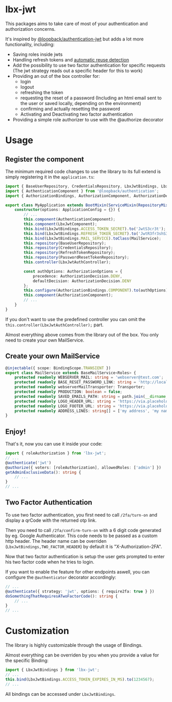 # lbx-jwt
This packages aims to take care of most of your authentication and authorization concerns.

It's inspired by [@loopback/authentication-jwt](https://loopback.io/doc/en/lb4/JWT-authentication-extension.html)
but adds a lot more functionality, including:
- Saving roles inside jwts
- Handling refresh tokens and [automatic reuse detection](https://auth0.com/blog/refresh-tokens-what-are-they-and-when-to-use-them/#Refresh-Token-Automatic-Reuse-Detection)
- Add the possibility to use two factor authentication for specific requests (The jwt strategy reads out a specific header for this to work)
- Providing an out of the box controller for:
  - login
  - logout
  - refreshing the token
  - requesting the reset of a password (Including an html email sent to the user or saved locally, depending on the environment)
  - confirming and actually resetting the password
  - Activating and Deactivating two factor authentication
- Providing a simple role authorizer to use with the @authorize decorator

# Usage
## Register the component

The minimum required code changes to use the library to its full extend is simply registering it in the `application.ts`:
```typescript
import { BaseUserRepository, CredentialsRepository, LbxJwtBindings, LbxJwtComponent, RefreshTokenRepository, PasswordResetTokenRepository, LbxJwtAuthController } from 'lbx-jwt';
import { AuthenticationComponent } from '@loopback/authentication';
import { AuthorizationBindings, AuthorizationComponent, AuthorizationDecision, AuthorizationOptions } from '@loopback/authorization';

export class MyApplication extends BootMixin(ServiceMixin(RepositoryMixin(RestApplication))) {
    constructor(options: ApplicationConfig = {}) {
        // ...
        this.component(AuthenticationComponent);
        this.component(LbxJwtComponent);
        this.bind(LbxJwtBindings.ACCESS_TOKEN_SECRET).to('JwtS3cr3t');
        this.bind(LbxJwtBindings.REFRESH_TOKEN_SECRET).to('JwtR3fr3shS3cr3t');
        this.bind(LbxJwtBindings.MAIL_SERVICE).toClass(MailService);
        this.repository(BaseUserRepository);
        this.repository(CredentialsRepository);
        this.repository(RefreshTokenRepository);
        this.repository(PasswordResetTokenRepository);
        this.controller(LbxJwtAuthController);

        const authOptions: AuthorizationOptions = {
            precedence: AuthorizationDecision.DENY,
            defaultDecision: AuthorizationDecision.DENY
        };
        this.configure(AuthorizationBindings.COMPONENT).to(authOptions);
        this.component(AuthorizationComponent);
        // ...
    }
}
```

If you don't want to use the predefined controller you can omit the `this.controller(LbxJwtAuthController);` part.

Almost everything above comes from the library out of the box. You only need to create your own MailService.

## Create your own MailService

```typescript
@injectable({ scope: BindingScope.TRANSIENT })
export class MailService extends BaseMailService<Roles> {
    protected readonly WEBSERVER_MAIL: string = 'webserver@test.com';
    protected readonly BASE_RESET_PASSWORD_LINK: string = 'http://localhost:4200/reset-password';
    protected readonly webserverMailTransporter: Transporter;
    protected readonly PRODUCTION: boolean = false;
    protected readonly SAVED_EMAILS_PATH: string = path.join(__dirname, '../../../test-emails');
    protected readonly LOGO_HEADER_URL: string = 'https://via.placeholder.com/165x165';
    protected readonly LOGO_FOOTER_URL: string = 'https://via.placeholder.com/500x60';
    protected readonly ADDRESS_LINES: string[] = ['my address', 'my name'];
}
```

## Enjoy!
That's it, now you can use it inside your code:
```typescript
import { roleAuthorization } from 'lbx-jwt';
// ...
@authenticate('jwt')
@authorize({ voters: [roleAuthorization], allowedRoles: ['admin'] })
getAdminExclusiveData(): string {
    // ...
}
// ...
```
## Two Factor Authentication

To use two factor authentication, you first need to call `/2fa/turn-on` and display a qrCode with the returned otp link.

Then you need to call `/2fa/confirm-turn-on` with a 6 digit code generated by eg. Google Authenticator. This code needs to be passed as a custom http header. The header name can be overriden (`LbxJwtBindings,TWO_FACTOR_HEADER`) by default it is "X-Authorization-2FA".

Now that two factor authentication is setup the user gets prompted to enter his two factor code when he tries to login.

If you want to enable the feature for other endpoints aswell, you can configure the `@authenticator` decorator accordingly:

```typescript
// ...
@authenticate({ strategy: 'jwt', options: { require2fa: true } })
doSomethingThatRequiresATwoFactorCode(): string {
    // ...
}
// ...
```
# Customization
The library is highly customizable through the usage of Bindings.

Almost everything can be overriden by you when you provide a value for the specific Binding:

```typescript
import { LbxJwtBindings } from 'lbx-jwt';
// ...
this.bind(LbxJwtBindings.ACCESS_TOKEN_EXPIRES_IN_MS).to(1234567);
// ...
```

All bindings can be accessed under `LbxJwtBindings`.